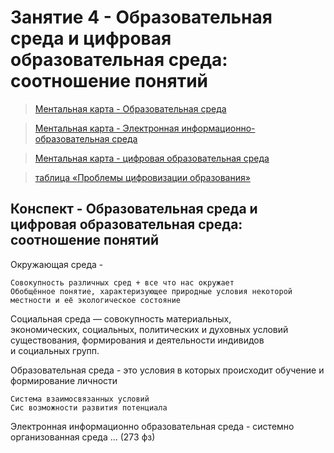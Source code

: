 # Занятие 4 - Образовательная среда и цифровая образовательная среда: соотношение понятий

>[Ментальная карта - Образовательная среда](https://github.com/TradesMark/Problems_of_Informatization_education/blob/main/%D0%97%D0%B0%D0%BD%D1%8F%D1%82%D0%B8%D0%B5_4/%D0%BE%D0%B1%D1%80%D0%B0%D0%B7%D0%BE%D0%B2%D0%B0%D1%82%D0%B5%D0%BB%D1%8C%D0%BD%D0%B0%D1%8F%20%D1%81%D1%80%D0%B5%D0%B4%D0%B0.pdf)


>[Ментальная карта - Электронная информационно-образовательная среда](https://github.com/TradesMark/Problems_of_Informatization_education/blob/main/%D0%97%D0%B0%D0%BD%D1%8F%D1%82%D0%B8%D0%B5_4/%D1%8D%D0%BB%D0%B5%D0%BA%D1%82%D1%80%D0%BE%D0%BD%D0%BD%D0%B0%D1%8F%20%D0%B8%D0%BD%D1%84%D0%BE%D1%80%D0%BC%D0%B0%D1%86%D0%B8%D0%BE%D0%BD%D0%BD%D0%BE-%D0%BE%D0%B1%D1%80%D0%B0%D0%B7%D0%BE%D0%B2%D0%B0%D1%82%D0%B5%D0%BB%D1%8C%D0%BD%D0%B0%D1%8F%20%D1%81%D1%80%D0%B5%D0%B4%D0%B0.pdf)


>[Ментальная карта - цифровая образовательная среда](https://github.com/TradesMark/Problems_of_Informatization_education/blob/main/%D0%97%D0%B0%D0%BD%D1%8F%D1%82%D0%B8%D0%B5_4/%D1%86%D0%B8%D1%84%D1%80%D0%BE%D0%B2%D0%B0%D1%8F%20%D0%BE%D0%B1%D1%80%D0%B0%D0%B7%D0%BE%D0%B2%D0%B0%D1%82%D0%B5%D0%BB%D1%8C%D0%BD%D0%B0%D1%8F%20%D1%81%D1%80%D0%B5%D0%B4%D0%B0.pdf)


>[таблица «Проблемы цифровизации образования»](https://github.com/TradesMark/Problems_of_Informatization_education/blob/main/%D0%97%D0%B0%D0%BD%D1%8F%D1%82%D0%B8%D0%B5_4/%D1%82%D0%B0%D0%B1%D0%BB%D0%B8%D1%86%D0%B0%20%C2%AB%D0%9F%D1%80%D0%BE%D0%B1%D0%BB%D0%B5%D0%BC%D1%8B%20%D1%86%D0%B8%D1%84%D1%80%D0%BE%D0%B2%D0%B8%D0%B7%D0%B0%D1%86%D0%B8%D0%B8%20%D0%BE%D0%B1%D1%80%D0%B0%D0%B7%D0%BE%D0%B2%D0%B0%D0%BD%D0%B8%D1%8F%C2%BB.pdf)


## Конспект - Образовательная среда и цифровая образовательная среда: соотношение понятий


Окружающая среда - 
	
	Совокупность различных сред + все что нас окружает 
	Обобщённое понятие, характеризующее природные условия некоторой местности и её экологическое состояние


Социальная среда — совокупность материальных, экономических, социальных, политических и духовных условий существования, формирования и деятельности индивидов и социальных групп. 


Образовательная среда - это условия в которых происходит обучение и формирование личности 

    Система взаимосвязанных условий
    Сис возможности развития потенциала 


Электронная информационно образовательная среда - системно организованная среда … (273 фз)

    
